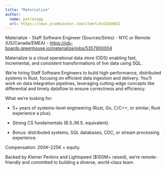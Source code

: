 ```yaml
---
title: "Materialize"
author:
  name: petrosagg
  url: https://news.ycombinator.com/item?id=42584031
---
```

Materialize - Staff Software Engineer (Sources&#x2F;Sinks) - NYC or Remote (US&#x2F;Canada&#x2F;EMEA) - <a href="https:&#x2F;&#x2F;job-boards.greenhouse.io&#x2F;materialize&#x2F;jobs&#x2F;5357900004" rel="nofollow">https:&#x2F;&#x2F;job-boards.greenhouse.io&#x2F;materialize&#x2F;jobs&#x2F;5357900004</a>

Materialize is a cloud operational data store (ODS) enabling fast, incremental, and consistent transformations of live data using SQL.

We’re hiring Staff Software Engineers to build high-performance, distributed systems in Rust, focusing on efficient data ingestion and delivery. You’ll work on data integration pipelines, leveraging cutting-edge concepts like differential and timely dataflow to ensure correctness and efficiency.

What we’re looking for:

- 5+ years of systems-level engineering (Rust, Go, C&#x2F;C++, or similar; Rust experience a plus).

- Strong CS fundamentals (B.S.&#x2F;M.S. equivalent).

- Bonus: distributed systems, SQL databases, CDC, or stream processing experience.

Compensation: $200K–$225K + equity.

Backed by Kleiner Perkins and Lightspeed ($100M+ raised), we’re remote-friendly and committed to building a diverse, world-class team.
<JobApplication />
